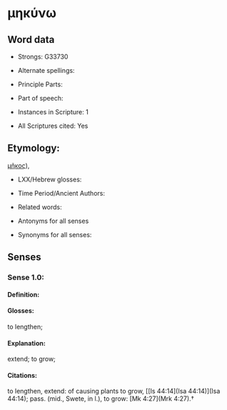 # μηκύνω

<!-- Status: S2=NeedsEdits -->
<!-- Lexica used for edits:   -->

## Word data

* Strongs: G33730

* Alternate spellings:



* Principle Parts: 


* Part of speech: 


* Instances in Scripture: 1

* All Scriptures cited: Yes

## Etymology: 

[μῆκος]()),

* LXX/Hebrew glosses: 


* Time Period/Ancient Authors: 


* Related words: 

* Antonyms for all senses

* Synonyms for all senses: 


## Senses 


### Sense  1.0: 

#### Definition: 

#### Glosses: 

to lengthen; 

#### Explanation: 

extend; 
to grow; 

#### Citations: 

to lengthen, extend: of causing plants to grow, [[Is 44:14](Isa 44:14)](Isa 44:14); pass. (mid., Swete, in l.), to grow: [Mk 4:27](Mrk 4:27).†

